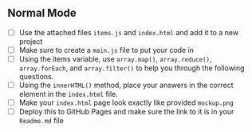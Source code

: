 ## Normal Mode

- [ ] Use the attached files `items.js` and `index.html` and add it to a new project
- [ ] Make sure to create a `main.js` file to put your code in
- [ ] Using the items variable, use `array.map()`, `array.reduce()`, `array.forEach`, and `array.filter()` to help you through the following questions.
- [ ] Using the `innerHTML()` method, place your answers in the correct element in the `index.html` file.
- [ ] Make your `index.html` page look exactly like provided `mockup.png`
- [ ] Deploy this to GitHub Pages and make sure the link to it is in your `Readme.md` file
